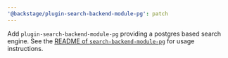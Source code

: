 ```yaml
---
'@backstage/plugin-search-backend-module-pg': patch
---
```


Add `plugin-search-backend-module-pg` providing a postgres based search engine.
See the [README of `search-backend-module-pg`](https://github.com/backstage/backstage/blob/master/plugins/search-backend-module-pg/README.md) for usage instructions.
